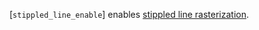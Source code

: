 [`stippled_line_enable`] enables [stippled
line rasterization](https://www.khronos.org/registry/vulkan/specs/1.3-extensions/html/vkspec.html#primsrast-lines-stipple).